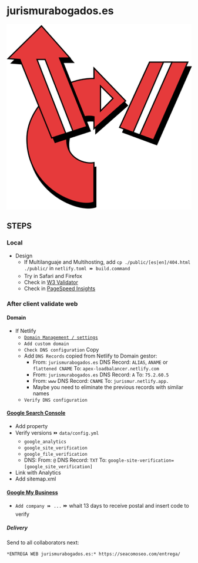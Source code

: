 # jurismurabogados.es

[![jurismurabogados.es](/assets/media/logo.png)](https://jurismurabogados.es/)


## STEPS


### Local

- Design
  - If Multilanguaje and Multihosting, add `cp ./public/[es|en]/404.html ./public/` in `netlify.toml ⏩ build.command`
  - Try in Safari and Firefox
  - Check in [W3 Validator](https://validator.w3.org/)
  - Check in [PageSpeed Insights](https://pagespeed.web.dev/)


### After client validate web


#### Domain

- If Netlify
  - [`Domain Management / settings`](https://app.netlify.com/sites/jurismur/settings/domain)
  - `Add custom domain`
  - `Check DNS configuration` Copy
  - Add `DNS Records` copied from Netlify to Domain gestor:
    - From: `jurismurabogados.es`
      DNS Record: `ALIAS`, `ANAME` or `flattened CNAME`
      To: `apex-loadbalancer.netlify.com`
    - From: `jurismurabogados.es`
      DNS Record: `A`
      To: `75.2.60.5`
    - From: `www`
      DNS Record: `CNAME`
      To: `jurismur.netlify.app.`
    - Maybe you need to eliminate the previous records with similar names
  - `Verify DNS configuration`


#### [Google Search Console](https://search.google.com/search-console)

- Add property
- Verify versions ⏩ `data/config.yml`
  - `google_analytics`
  - `google_site_verification`
  - `google_file_verification`
  - DNS:
    From: `@`
    DNS Record: `TXT`
    To: `google-site-verification=[google_site_verification]`
- Link with Analytics
- Add sitemap.xml


#### [Google My Business](https://business.google.com/)

- `Add company ⏩ ...` ⏩ whait 13 days to receive postal and insert code to verify


##### Delivery

Send to all collaborators next:

```
*ENTREGA WEB jurismurabogados.es:* https://seacomoseo.com/entrega/
```
